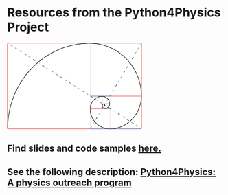 # Resources from the Python4Physics Project
<img src="images/goldenspiralLines.png" width="314" height="202">


## Find slides and code samples <a href="https://drive.google.com/drive/folders/1ztGUfdyYO7ATZ6cmxIjeusdafHC8Agf2?usp=sharing" target="_blank">here.</a>

## See the following description: <a href="https://tddyrogers.github.io/python4physics.github.io/documents/Python4Physics.pdf" target="_blank">Python4Physics: A physics outreach program</a>



